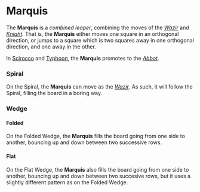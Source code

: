 # Marquis

The **Marquis** is a *combined leaper*, combining the moves of
the [*Wazir*](wazir.html) and [*Knight*](knight.html). That is,
the **Marquis** either moves one square in an orthogonal direction,
or jumps to a square which is two squares away in one orthogonal
direction, and one away in the other.

In [Scirocco](#chess-v:rules/scirocco) and 
[Typhoon](#chess-v:rules/typhoon-revised), the **Marquis** promotes
to the [*Abbot*](abbot.html).

### Spiral

On the Spiral, the **Marquis** can move as the [*Wazir*](wazir.html).
As such, it will follow the Spiral, filling the board in a boring way.

### Wedge

#### Folded

On the Folded Wedge, the **Marquis** fills the board going from one
side to another, bouncing up and down between two successive rows.

#### Flat

On the Flat Wedge, the **Marquis** also fills the board going from
one side to another, bouncing up and down between two succesive rows,
but it uses a slightly different pattern as on the Folded Wedge.
